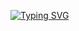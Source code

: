 [![Typing SVG](https://readme-typing-svg.demolab.com/?lines=Web+Application+for;Interactive+Visualization+of+Data+Structures)](https://git.io/typing-svg)
